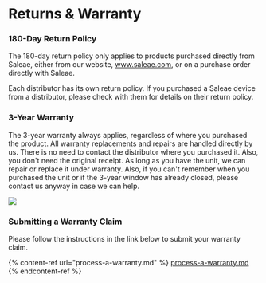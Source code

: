 # Returns & Warranty

### **180-Day Return Policy**

The 180-day return policy only applies to products purchased directly from Saleae, either from our website, www.saleae.com, or on a purchase order directly with Saleae.

Each distributor has its own return policy. If you purchased a Saleae device from a distributor, please check with them for details on their return policy.

### **3-Year Warranty**

The 3-year warranty always applies, regardless of where you purchased the product. All warranty replacements and repairs are handled directly by us. There is no need to contact the distributor where you purchased it. Also, you don't need the original receipt. As long as you have the unit, we can repair or replace it under warranty. Also, if you can't remember when you purchased the unit or if the 3-year window has already closed, please contact us anyway in case we can help.

![](../.gitbook/assets/saleae-warranty-sticker.png)

### Submitting a Warranty Claim

Please follow the instructions in the link below to submit your warranty claim.

{% content-ref url="process-a-warranty.md" %}
[process-a-warranty.md](process-a-warranty.md)
{% endcontent-ref %}




